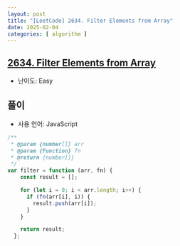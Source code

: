 ```yaml
---
layout: post
title: "[LeetCode] 2634. Filter Elements from Array"
date: 2025-02-04
categories: [ algorithm ]
---
```


## [2634. Filter Elements from Array](https://leetcode.com/problems/filter-elements-from-array/description/?envType=study-plan-v2&envId=30-days-of-javascript)

- 난이도: Easy

## 풀이

- 사용 언어: JavaScript

```javascript
/**
 * @param {number[]} arr
 * @param {Function} fn
 * @return {number[]}
 */
var filter = function (arr, fn) {
    const result = [];

    for (let i = 0; i < arr.length; i++) {
      if (fn(arr[i], i)) {
        result.push(arr[i]);
      }
    }

    return result;
  };
```